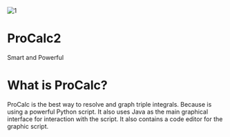 ![1](https://user-images.githubusercontent.com/75335038/203436897-37792594-5961-49b2-b84d-bebb595bffed.png)
# ProCalc2
Smart and Powerful

# What is ProCalc?

ProCalc is the best way to resolve and graph triple integrals.
Because is using a powerful Python script. It also uses Java as the main graphical interface for interaction with the script.
It also contains a code editor for the graphic script.


